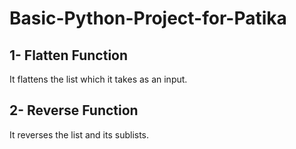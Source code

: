 # Basic-Python-Project-for-Patika
## 1- Flatten Function
It flattens the list which it takes as an input.
## 2- Reverse Function
It reverses the list and its sublists.
